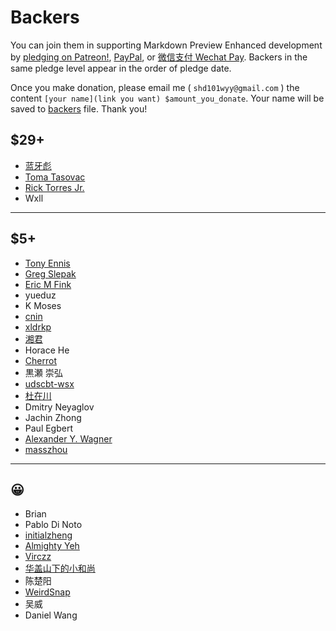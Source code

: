 # Backers

You can join them in supporting Markdown Preview Enhanced development by [pledging on Patreon!](https://www.patreon.com/shd101wyy), [PayPal](paypal.md), or [微信支付 Wechat Pay](wechat.md). Backers in the same pledge level appear in the order of pledge date.

Once you make donation, please email me ( `shd101wyy@gmail.com` ) the content `[your name](link you want) $amount_you_donate`. Your name will be saved to [backers](backers.md) file. Thank you!


## $29+
* [蓝牙彪](https://www.zhihu.com/people/bluetoothbiao/answers)
* [Toma Tasovac](https://twitter.com/ttasovac)
* [Rick Torres Jr.](https://twitter.com/Rick_Torres_Jr)
* Wxll

---

## $5+
* [Tony Ennis](https://twitter.com/tonyennis)
* [Greg Slepak](https://twitter.com/taoeffect)
* [Eric M Fink](https://github.com/LuckyJimJD)
* yueduz
* K Moses
* [cnin](https://github.com/cnin)
* [xldrkp](axel-duerkop.de/blog)
* [湘君](http://www.sierxue.me/)
* Horace He
* [Cherrot](http://cherrot.com/)
* 黒瀬 崇弘
* [udscbt-wsx](https://github.com/udscbt-wsx)
* [杜在川](https://www.zhihu.com/people/duzaichuan/activities)
* Dmitry Neyaglov
* Jachin Zhong
* Paul Egbert
* [Alexander Y. Wagner](http://www2.ccs.tsukuba.ac.jp/Astro/Members/ayw/)
* [masszhou](https://github.com/masszhou)

---

## 😀
* Brian
* Pablo Di Noto
* [initialzheng](https://github.com/initialzheng)
* [Almighty Yeh](https://www.linkedin.com/in/almighty-yeh-765a7274)
* [Virczz](https://github.com/Virczz)
* [华盖山下的小和尚](http://www.kssm.ltd/)
* 陈楚阳
* [WeirdSnap](https://github.com/weirdsnap)
* 吴威
* Daniel Wang